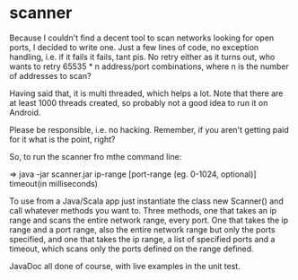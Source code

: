 scanner
=======

Because I couldn't find a decent tool to scan networks looking for open ports, I decided to write one. Just a few lines of code, no exception handling, i.e. if it fails it fails, tant pis. No retry either as it turns out, who wants to retry 65535 * n address/port combinations, where n is the number of addresses to scan?

Having said that, it is multi threaded, which helps a lot. Note that there are at least 1000 threads created, so probably not a good idea to run it on Android.

Please be responsible, i.e. no hacking. Remember, if you aren't getting paid for it what is the point, right?

So, to run the scanner fro mthe command line:

=> java -jar scanner.jar ip-range [port-range (eg. 0-1024, optional)] timeout(in milliseconds)

To use from a Java/Scala app just instantiate the class new Scanner() and call whatever methods you want to. Three methods, one that takes an ip range and scans the entire network range, every port. One that takes the ip range and a port range, also the entire network range but only the ports specified, and one that takes the ip range, a list of specified ports and a timeout, which scans only the ports defined on the range defined.

JavaDoc all done of course, with live examples in the unit test.
